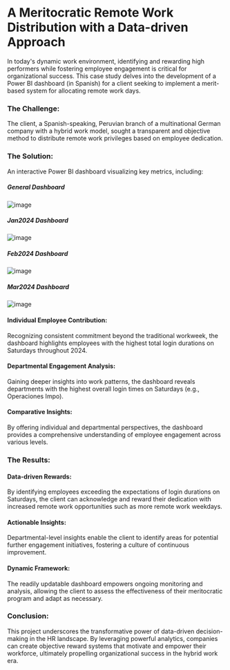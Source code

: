 # A Meritocratic Remote Work Distribution with a Data-driven Approach
In today's dynamic work environment, identifying and rewarding high performers while fostering employee engagement is critical for organizational success. This case study delves into the development of a Power BI dashboard (in Spanish) for a client seeking to implement a merit-based system for allocating remote work days.


### The Challenge:
The client, a Spanish-speaking, Peruvian branch of a multinational German company with a hybrid work model, sought a transparent and objective method to distribute remote work privileges based on employee dedication.

### The Solution:
An interactive Power BI dashboard visualizing key metrics, including:

##### General Dashboard
![image](https://github.com/HansselMorales/ProjectsPortfolio/assets/122589585/46dc02cc-f3e8-4b98-800c-c4055f881840)

##### Jan2024 Dashboard
![image](https://github.com/HansselMorales/ProjectsPortfolio/assets/122589585/1eed25d5-5afa-4361-8bf4-eb37643be911)

##### Feb2024 Dashboard
![image](https://github.com/HansselMorales/ProjectsPortfolio/assets/122589585/b7566e34-d49b-4d61-a041-df6a8c0ba0df)

##### Mar2024 Dashboard
![image](https://github.com/HansselMorales/ProjectsPortfolio/assets/122589585/de9e1069-d5bb-4c96-9362-5dc5222c46c1)



#### Individual Employee Contribution:
Recognizing consistent commitment beyond the traditional workweek, the dashboard highlights employees with the highest total login durations on Saturdays throughout 2024.

#### Departmental Engagement Analysis:
Gaining deeper insights into work patterns, the dashboard reveals departments with the highest overall login times on Saturdays (e.g., Operaciones Impo).

#### Comparative Insights:
By offering individual and departmental perspectives, the dashboard provides a comprehensive understanding of employee engagement across various levels.

### The Results:

#### Data-driven Rewards:
By identifying employees exceeding the expectations of login durations on Saturdays, the client can acknowledge and reward their dedication with increased remote work opportunities such as more remote work weekdays.

#### Actionable Insights:
Departmental-level insights enable the client to identify areas for potential further engagement initiatives, fostering a culture of continuous improvement.

#### Dynamic Framework:
The readily updatable dashboard empowers ongoing monitoring and analysis, allowing the client to assess the effectiveness of their meritocratic program and adapt as necessary.


### Conclusion:
This project underscores the transformative power of data-driven decision-making in the HR landscape. By leveraging powerful analytics, companies can create objective reward systems that motivate and empower their workforce, ultimately propelling organizational success in the hybrid work era.
